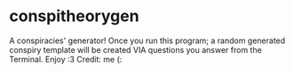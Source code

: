 # conspitheorygen
A conspiracies' generator!
Once you run this program;
a random generated conspiry template will be created VIA questions you answer from the Terminal.
Enjoy :3 
Credit: me (: 
